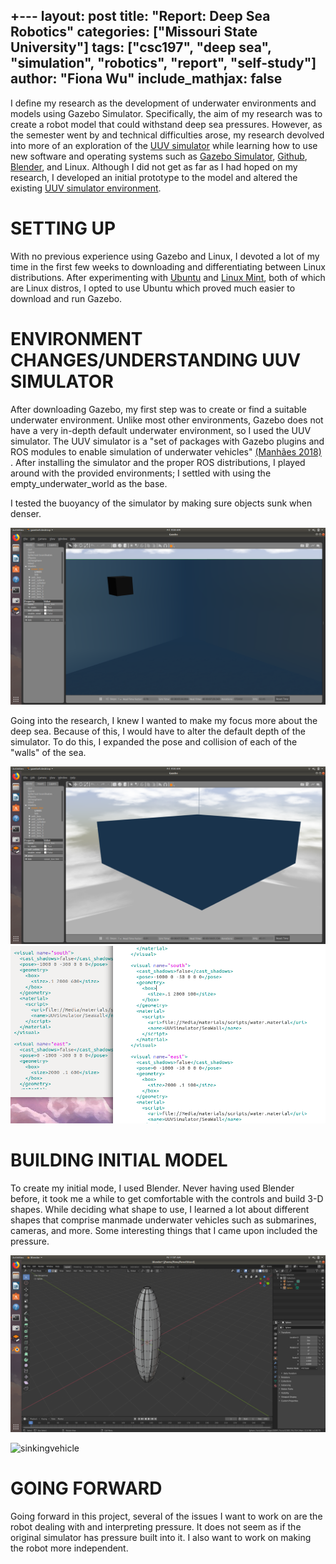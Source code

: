 +---
layout: post
title: "Report: Deep Sea Robotics"
categories: ["Missouri State University"]
tags: ["csc197", "deep sea", "simulation", "robotics", "report", "self-study"]
author: "Fiona Wu"
include_mathjax: false
---

I define my research as the development of underwater environments and models using Gazebo Simulator. Specifically, the aim of my research was to create a robot model that could withstand deep sea pressures. However, as the semester went by and technical difficulties arose, my research devolved into more of an exploration of the [UUV simulator](https://uuvsimulator.github.io/) while learning how to use new software and operating systems such as [Gazebo Simulator](http://gazebosim.org/), [Github](https://github.com/), [Blender](https://www.blender.org/), and Linux. Although I did not get as far as I had hoped on my research, I developed an initial prototype to the model and altered the existing [UUV simulator environment](https://uuvsimulator.github.io/). 


# SETTING UP

With no previous experience using Gazebo and Linux, I devoted a lot of my time in the first few weeks to downloading and differentiating between Linux distributions. After experimenting with [Ubuntu](https://ubuntu.com/) and [Linux Mint](https://linuxmint.com/), both of which are Linux distros, I opted to use Ubuntu which proved much easier to download and run Gazebo. 

# ENVIRONMENT CHANGES/UNDERSTANDING UUV SIMULATOR

After downloading Gazebo, my first step was to create or find a suitable underwater environment. Unlike most other environments, Gazebo does not have a very in-depth default underwater environment, so I used the UUV simulator. The UUV simulator is a "set of packages with Gazebo plugins and ROS modules to enable simulation of underwater vehicles" [(Manhães 2018)](https://roscon.ros.org/2018/presentations/ROSCon2018_uuvsimulator.pdf) . After installing the simulator and the proper ROS distributions, I played around with the provided environments; I settled with using the empty_underwater_world as the base. 

I tested the buoyancy of the simulator by making sure objects sunk when denser.

![bouyancysinking](/assets/2019-12-13-report-deep-sea-robotics/buoyancysinking.png)

Going into the research, I knew I wanted to make my focus more about the deep sea. Because of this, I would have to alter the default depth of the simulator. To do this, I expanded the pose and collision of each of the "walls" of the sea.

![pose](/assets/2019-12-13-report-deep-sea-robotics/pose.png)
![pose2newvsoriginal](/assets/2019-12-13-report-deep-sea-robotics/pose2newvsoriginal.png)


# BUILDING INITIAL MODEL

To create my initial mode, I used Blender. Never having used Blender before, it took me a while to get comfortable with the controls and build 3-D shapes. While deciding what shape to use, I learned a lot about different shapes that comprise manmade underwater vehicles such as submarines, cameras, and more. Some interesting things that I came upon included the pressure. 

![blenderpartofmodel](/assets/2019-12-13-report-deep-sea-robotics/blenderpartofmodel.png)

![sinkingvehicle](/assets/2019-12-13-report-deep-sea-robotics/sinkingvehiclegif.gif)


# GOING FORWARD

Going forward in this project, several of the issues I want to work on are the robot dealing with and interpreting pressure. It does not seem as if the original simulator has pressure built into it. I also want to work on making the robot more independent. 
